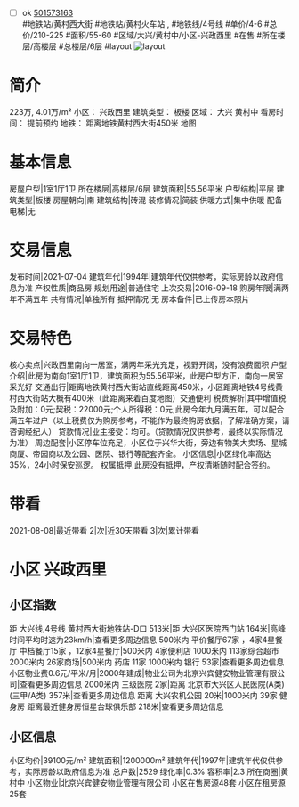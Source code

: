 - [ ] ok [501573163](https://bj.5i5j.com/ershoufang/501573163.html)  
 #地铁站/黄村西大街 #地铁站/黄村火车站 ,  #地铁线/4号线
#单价/4-6 #总价/210-225 #面积/55-60   #区域/大兴/黄村中/小区-兴政西里 #在售 #所在楼层/高楼层 #总楼层/6层 #layout 
![layout](http://image2a.5i5j.com/bdir/layout/fb898a36d2cc4062ab16f20cae870bc7.jpg_P5.jpg) 
# 简介 
 223万,  4.01万/m² 
小区： 兴政西里
建筑类型： 板楼
区域： 大兴 黄村中
看房时间： 提前预约
地铁： 距离地铁黄村西大街450米 地图
# 基本信息 
 房屋户型|1室1厅1卫
所在楼层|高楼层/6层
建筑面积|55.56平米
户型结构|平层
建筑类型|板楼
房屋朝向|南
建筑结构|砖混
装修情况|简装
供暖方式|集中供暖
配备电梯|无
# 交易信息 
 发布时间|2021-07-04
建筑年代|1994年|建筑年代仅供参考，实际房龄以政府信息为准
产权性质|商品房
规划用途|普通住宅
上次交易|2016-09-18
购房年限|满两年不满五年
共有情况|单独所有
抵押情况|无
房本备件|已上传房本照片
# 交易特色 
 核心卖点|兴政西里南向一居室，满两年采光充足，视野开阔，没有浪费面积
户型介绍|此房为南向1室1厅1卫，建筑面积为55.56平米，此房户型方正，南向一居室采光好
交通出行|距离地铁黄村西大街站直线距离450米，小区距离地铁4号线黄村西大街站大概有400米（此距离来着百度地图）交通便利
税费解析|其中增值税及附加：0元;契税：22000元;个人所得税：0元;此房今年九月满五年，可以配合满五年过户（以上税费仅为购房参考，不能作为最终购房依据，了解准确方案，请咨询经纪人）
贷款情况|业主接受：均可。（贷款情况仅供参考，最终以实际情况为准）
周边配套|小区停车位充足，小区位于兴华大街，旁边有物美大卖场、星城商厦、帝园商以及公园、医院、银行等配套齐全。
小区信息|小区绿化率高达35%，24小时保安巡逻。
权属抵押|此房没有抵押，产权清晰随时配合签约。
# 带看 
 2021-08-08|最近带看	 2|次|近30天带看	 3|次|累计带看
# 小区 兴政西里
## 小区指数 
 距 大兴线,4号线 黄村西大街地铁站-D口 513米|距 大兴区医院西门站 164米|高峰时间平均时速为23km/h|查看更多周边信息
500米内 平价餐厅67家 ，4家4星餐厅
中档餐厅15家 ，12家4星餐厅|500米内 4家便利店
1000米内 113家综合超市
2000米内 26家商场|500米内 药店 11家
1000米内 银行 53家|查看更多周边信息
小区物业费0.6元/平米/月|2000年建成|物业公司为北京兴宾健安物业管理有限公司|查看更多周边信息
2000米内 三级医院 2家|距离 北京市大兴区人民医院(A类) (三甲/A类) 357米|查看更多周边信息
距离 大兴农机公园 20米|1000米内 39家 健身房
距离最近健身房恒星台球俱乐部 218米|查看更多周边信息
## 小区信息 
 小区均价|39100元/m²
建筑面积|1200000m²
建筑年代|1997年|建筑年代仅供参考，实际房龄以政府信息为准
总户数|2529
绿化率|0.3%
容积率|2.3
所在商圈|黄村中
小区物业|北京兴宾健安物业管理有限公司
小区在售房源48套
小区在租房源25套
